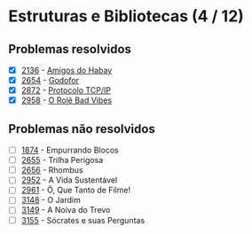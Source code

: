# Estruturas e Bibliotecas (4 / 12)



## Problemas resolvidos

- [x]  [2136](https://www.beecrowd.com.br/repository/UOJ_2136.html) - [Amigos do Habay](https://github.com/potigol/beecrowd/blob/master/src/2100/2136.poti)
- [x]  [2654](https://www.beecrowd.com.br/repository/UOJ_2654.html) - [Godofor](https://github.com/potigol/beecrowd/blob/master/src/2600/2654.poti)
- [x]  [2872](https://www.beecrowd.com.br/repository/UOJ_2872.html) - [Protocolo TCP/IP](https://github.com/potigol/beecrowd/blob/master/src/2800/2872.poti)
- [x]  [2958](https://www.beecrowd.com.br/repository/UOJ_2958.html) - [O Rolê Bad Vibes](https://github.com/potigol/beecrowd/blob/master/src/2900/2958.poti)

## Problemas não resolvidos

- [ ]  [1874](https://www.beecrowd.com.br/repository/UOJ_1874.html) - Empurrando Blocos
- [ ]  [2655](https://www.beecrowd.com.br/repository/UOJ_2655.html) - Trilha Perigosa
- [ ]  [2656](https://www.beecrowd.com.br/repository/UOJ_2656.html) - Rhombus
- [ ]  [2952](https://www.beecrowd.com.br/repository/UOJ_2952.html) - A Vida Sustentável
- [ ]  [2961](https://www.beecrowd.com.br/repository/UOJ_2961.html) - Ô, Que Tanto de Filme!
- [ ]  [3148](https://www.beecrowd.com.br/repository/UOJ_3148.html) - O Jardim
- [ ]  [3149](https://www.beecrowd.com.br/repository/UOJ_3149.html) - A Noiva do Trevo
- [ ]  [3155](https://www.beecrowd.com.br/repository/UOJ_3155.html) - Sócrates e suas Perguntas